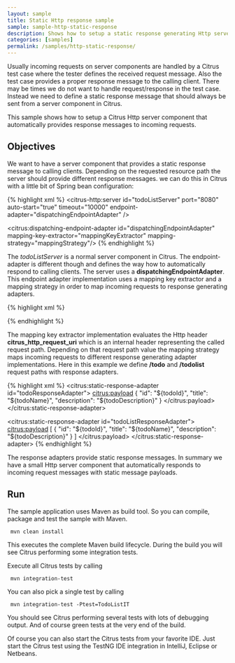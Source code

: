 ```yaml
---
layout: sample
title: Static Http response sample
sample: sample-http-static-response
description: Shows how to setup a static response generating Http server component
categories: [samples]
permalink: /samples/http-static-response/
---
```


Usually incoming requests on server components are handled by a Citrus test case where the tester defines the received request message. Also the test
case provides a proper response message to the calling client. There may be times we do not want to handle request/response in the test case. Instead we
need to define a static response message that should always be sent from a server component in Citrus.

This sample shows how to setup a Citrus Http server component that automatically provides response messages to incoming requests.

Objectives
---------

We want to have a server component that provides a static response message to calling clients. Depending on the requested resource path the server
should provide different response messages. we can do this in Citrus with a little bit of Spring bean configuration:

{% highlight xml %}
<citrus-http:server id="todoListServer"
              port="8080"
              auto-start="true"
              timeout="10000"
              endpoint-adapter="dispatchingEndpointAdapter" />

<citrus:dispatching-endpoint-adapter id="dispatchingEndpointAdapter"
                                 mapping-key-extractor="mappingKeyExtractor"
                                 mapping-strategy="mappingStrategy"/>
{% endhighlight %}

The *todoListServer* is a normal server component in Citrus. The endpoint-adapter is different though and defines the way how to automatically respond to calling clients.
The server uses a **dispatchingEndpointAdapter**. This endpoint adapter implementation uses a mapping key extractor and a mapping strategy in order to map incoming requests to response generating
adapters.

{% highlight xml %}
<bean id="mappingKeyExtractor" class="com.consol.citrus.endpoint.adapter.mapping.HeaderMappingKeyExtractor">
    <property name="headerName" value="citrus_http_request_uri"/>
</bean>

<bean id="mappingStrategy" class="com.consol.citrus.endpoint.adapter.mapping.SimpleMappingStrategy">
    <property name="adapterMappings">
        <map>
            <entry key="/todo" value-ref="todoResponseAdapter"/>
            <entry key="/todolist" value-ref="todoListResponseAdapter"/>
        </map>
    </property>
</bean>
{% endhighlight %}

The mapping key extractor implementation evaluates the Http header **citrus_http_request_uri** which is an internal header representing the called request path. Depending on that request path value the
mapping strategy maps incoming requests to different response generating adapter implementations. Here in this example we define **/todo** and **/todolist** request paths with response
adapters.

{% highlight xml %}
<citrus:static-response-adapter id="todoResponseAdapter">
    <citrus:payload>
        {
          "id": "${todoId}",
          "title": "${todoName}",
          "description": "${todoDescription}"
        }
    </citrus:payload>
</citrus:static-response-adapter>

<citrus:static-response-adapter id="todoListResponseAdapter">
    <citrus:payload>
        [
          {
            "id": "${todoId}",
            "title": "${todoName}",
            "description": "${todoDescription}"
          }
        ]
    </citrus:payload>
</citrus:static-response-adapter>
{% endhighlight %}

The response adapters provide static response messages. In summary we have a small Http server component that automatically responds to incoming request messages
with static message payloads.

Run
---------

The sample application uses Maven as build tool. So you can compile, package and test the
sample with Maven.
 
     mvn clean install
    
This executes the complete Maven build lifecycle. During the build you will see Citrus performing some integration tests.

Execute all Citrus tests by calling

     mvn integration-test

You can also pick a single test by calling

     mvn integration-test -Ptest=TodoListIT

You should see Citrus performing several tests with lots of debugging output. 
And of course green tests at the very end of the build.

Of course you can also start the Citrus tests from your favorite IDE.
Just start the Citrus test using the TestNG IDE integration in IntelliJ, Eclipse or Netbeans.